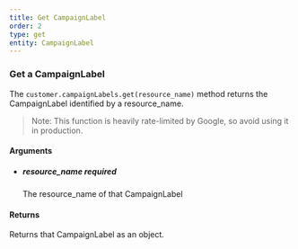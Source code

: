 ```yaml
---
title: Get CampaignLabel 
order: 2
type: get
entity: CampaignLabel 
---
```


### Get a CampaignLabel 

The `customer.campaignLabels.get(resource_name)` method returns the CampaignLabel identified by a resource_name. 

> Note: This function is heavily rate-limited by Google, so avoid using it in production.


#### Arguments

- 	##### resource_name _required_
	The resource_name of that CampaignLabel


#### Returns

Returns that CampaignLabel as an object.
